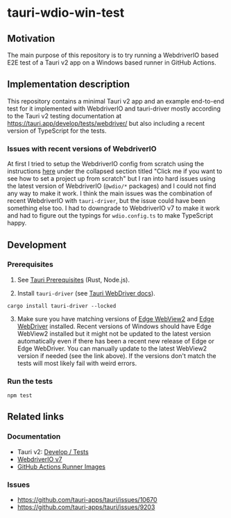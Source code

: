 # tauri-wdio-win-test

## Motivation

The main purpose of this repository is to try running a WebdriverIO based E2E test of a Tauri v2 app on a Windows based runner in GitHub Actions.

## Implementation description

This repository contains a minimal Tauri v2 app and an example end-to-end test for it implemented with WebdriverIO and tauri-driver mostly according to the Tauri v2 testing documentation at https://tauri.app/develop/tests/webdriver/ but also including a recent version of TypeScript for the tests.

### Issues with recent versions of WebdriverIO

At first I tried to setup the WebdriverIO config from scratch using the instructions [here](https://tauri.app/develop/tests/webdriver/example/webdriverio/#initializing-a-webdriverio-project) under the collapsed section titled "Click me if you want to see how to set a project up from scratch" but I ran into hard issues using the latest version of WebdriverIO (`@wdio/*` packages) and I could not find any way to make it work. I think the main issues was the combination of recent WebdriverIO with `tauri-driver`, but the issue could have been something else too. I had to downgrade to WebdriverIO v7 to make it work and had to figure out the typings for `wdio.config.ts` to make TypeScript happy.

## Development

### Prerequisites

1. See [Tauri Prerequisites](https://tauri.app/start/prerequisites/#windows) (Rust, Node.js).

2. Install `tauri-driver` (see [Tauri WebDriver docs](https://tauri.app/develop/tests/webdriver/#system-dependencies)).

```shell
cargo install tauri-driver --locked
```

3. Make sure you have matching versions of [Edge WebView2](https://developer.microsoft.com/en-us/microsoft-edge/webview2/#download-section) and [Edge WebDriver](https://developer.microsoft.com/en-us/microsoft-edge/tools/webdriver/) installed. Recent versions of Windows should have Edge WebView2 installed but it might not be updated to the latest version automatically even if there has been a recent new release of Edge or Edge WebDriver. You can manually update to the latest WebView2 version if needed (see the link above). If the versions don't match the tests will most likely fail with weird errors.

### Run the tests

```shell
npm test
```

## Related links

### Documentation

- Tauri v2: [Develop / Tests](https://tauri.app/develop/tests/)
- [WebdriverIO v7](https://v7.webdriver.io/docs/gettingstarted)
- [GitHub Actions Runner Images](https://github.com/actions/runner-images)

### Issues

- https://github.com/tauri-apps/tauri/issues/10670
- https://github.com/tauri-apps/tauri/issues/9203

